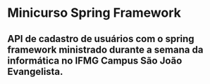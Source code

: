# Minicurso Spring Framework
## API de cadastro de usuários com o spring framework ministrado durante a semana da informática no IFMG Campus São João Evangelista.
